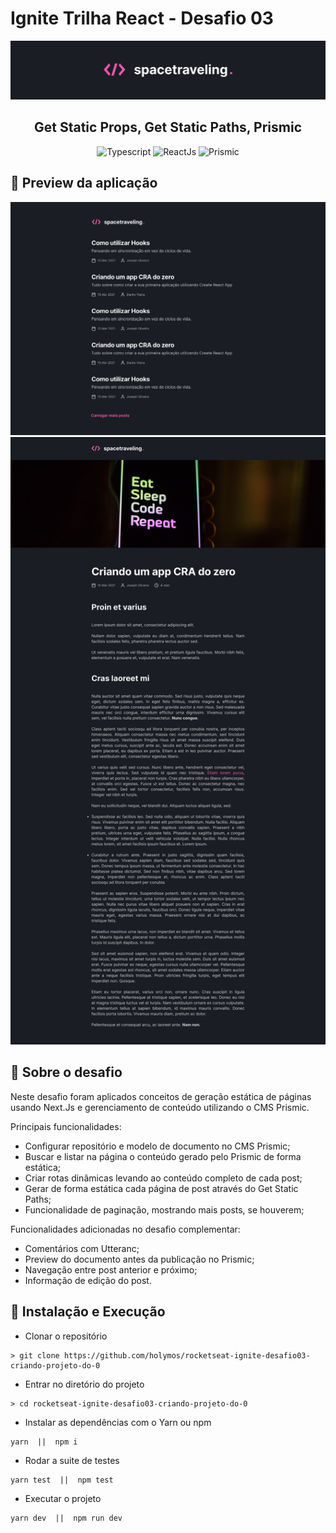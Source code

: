 # Ignite Trilha React - Desafio 03

<img alt="travelling. logo" src="./assets/travelling-capa.png" />

<h2 align="center">
  Get Static Props, Get Static Paths, Prismic
</h2>

<p align="center">
  <img alt="Typescript" src="https://img.shields.io/badge/TypeScript-007ACC?style=for-the-badge&logo=typescript&logoColor=white">

  <img alt="ReactJs" src="https://img.shields.io/badge/React-20232A?style=for-the-badge&logo=react&logoColor=61DAFB">

  <img alt="Prismic" src="https://camo.githubusercontent.com/99fac6df9734ffa608312a931a75fa9d9b0899aeb857d95d1f725f5dded3fee7/68747470733a2f2f696d672e736869656c64732e696f2f7374617469632f76313f7374796c653d666f722d7468652d6261646765266d6573736167653d507269736d696326636f6c6f723d353136334241266c6f676f3d507269736d6963266c6f676f436f6c6f723d464646464646266c6162656c3d">

</p>

## :eyes: Preview da aplicação

<img src="./assets/travelling-home.png" alt="Travelling homepage">

<img src="./assets/travelling-post.png" alt="Travelling post page">

## :rocket: Sobre o desafio

Neste desafio foram aplicados conceitos de geração estática de páginas usando Next.Js e gerenciamento de conteúdo utilizando o CMS Prismic.

Principais funcionalidades:

- Configurar repositório e modelo de documento no CMS Prismic;
- Buscar e listar na página o conteúdo gerado pelo Prismic de forma estática;
- Criar rotas dinâmicas levando ao conteúdo completo de cada post;
- Gerar de forma estática cada página de post através do Get Static Paths;
- Funcionalidade de paginação, mostrando mais posts, se houverem;

Funcionalidades adicionadas no desafio complementar:

- Comentários com Utteranc;
- Preview do documento antes da publicação no Prismic;
- Navegação entre post anterior e próximo;
- Informação de edição do post.

## :wrench: Instalação e Execução

- Clonar o repositório

```
> git clone https://github.com/holymos/rocketseat-ignite-desafio03-criando-projeto-do-0
```

- Entrar no diretório do projeto

```
> cd rocketseat-ignite-desafio03-criando-projeto-do-0
```

- Instalar as dependências com o Yarn ou npm

```
yarn  ||  npm i
```

- Rodar a suite de testes

```
yarn test  ||  npm test
```

- Executar o projeto

```
yarn dev  ||  npm run dev
```
